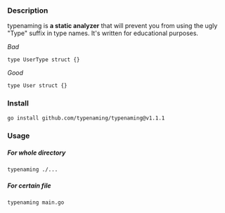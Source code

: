 ### Description
typenaming is **a static analyzer** that will prevent you from using the ugly "Type" suffix in type names. It's written for educational purposes.

_Bad_
```golang
type UserType struct {}
```

_Good_
```golang
type User struct {}
```
### Install
```bash
go install github.com/typenaming/typenaming@v1.1.1
```
### Usage
##### For whole directory
```bash
typenaming ./...
```
##### For certain file
```bash
typenaming main.go
```
